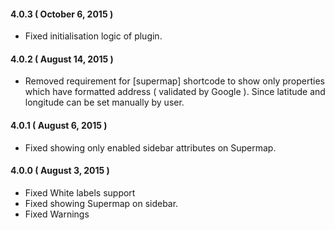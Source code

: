 #### 4.0.3 ( October 6, 2015 )
* Fixed initialisation logic of plugin.

#### 4.0.2 ( August 14, 2015 )
* Removed requirement for [supermap] shortcode to show only properties which have formatted address ( validated by Google ). Since latitude and longitude can be set manually by user.

#### 4.0.1 ( August 6, 2015 )
* Fixed showing only enabled sidebar attributes on Supermap.

#### 4.0.0 ( August 3, 2015 )
* Fixed White labels support
* Fixed showing Supermap on sidebar.
* Fixed Warnings